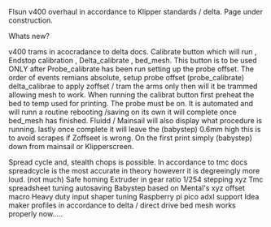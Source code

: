 Flsun v400 overhaul in accordance to Klipper standards / delta. Page under construction.   

Whats new? 

v400 trams in acocradance to delta docs. 
Calibrate button which will run ,  Endstop calibration , Delta_calibrate , bed_mesh.  This button is to be used ONLY after Probe_calibrate has been run setting up the probe
offset.  The order of events remians absolute,  setup probe offset (probe_calibrate) delta_calibrae to apply zoffset / tram the arms only then will it be trammed allowing
mesh to work.  When running the calibrat button first preheat the bed to temp used for printing. The probe must be on. It is automated and will runn a routine rebooting /saving on its own
it will complete once bed_mesh has finished. Fluidd / Mainsail will also display what procedure is running. lastly once complete it will leave the (babystep) 0.6mm high
this is to avoid scrapes if Zoffseet is wrong. On the first print simply (babystep) down from mainsail or Klipperscreen.

Spread cycle and, stealth chops is possible. In accordance to tmc docs spreadcycle is the most accurate in theory howeverr it is degreeingly more loud. (not much) 
Safe homing 
Extruder in gear ratio 
1/254 stepping xyz
Tmc spreadsheet tuning 
autosaving Babystep based on Mental's xyz offset macro 
Heavy duty input shaper tuning 
Raspberry pi pico adxl support 
Idea maker profiles in accordance to delta / direct drive 
bed mesh works properly now..... 
